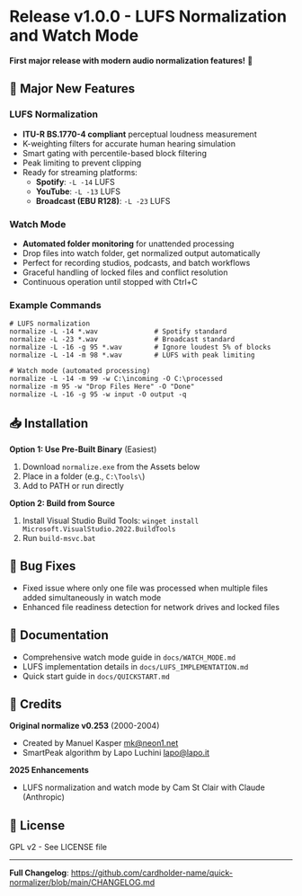 # Release v1.0.0 - LUFS Normalization and Watch Mode

**First major release with modern audio normalization features!** 🎉

## 🎯 Major New Features

### LUFS Normalization
- **ITU-R BS.1770-4 compliant** perceptual loudness measurement
- K-weighting filters for accurate human hearing simulation
- Smart gating with percentile-based block filtering
- Peak limiting to prevent clipping
- Ready for streaming platforms:
  - **Spotify**: `-L -14` LUFS
  - **YouTube**: `-L -13` LUFS  
  - **Broadcast (EBU R128)**: `-L -23` LUFS

### Watch Mode
- **Automated folder monitoring** for unattended processing
- Drop files into watch folder, get normalized output automatically
- Perfect for recording studios, podcasts, and batch workflows
- Graceful handling of locked files and conflict resolution
- Continuous operation until stopped with Ctrl+C

### Example Commands

```batch
# LUFS normalization
normalize -L -14 *.wav              # Spotify standard
normalize -L -23 *.wav              # Broadcast standard
normalize -L -16 -g 95 *.wav        # Ignore loudest 5% of blocks
normalize -L -14 -m 98 *.wav        # LUFS with peak limiting

# Watch mode (automated processing)
normalize -L -14 -m 99 -w C:\incoming -O C:\processed
normalize -m 95 -w "Drop Files Here" -O "Done"
normalize -L -16 -g 95 -w input -O output -q
```

## 📥 Installation

**Option 1: Use Pre-Built Binary** (Easiest)
1. Download `normalize.exe` from the Assets below
2. Place in a folder (e.g., `C:\Tools\`)
3. Add to PATH or run directly

**Option 2: Build from Source**
1. Install Visual Studio Build Tools: `winget install Microsoft.VisualStudio.2022.BuildTools`
2. Run `build-msvc.bat`

## 🐛 Bug Fixes
- Fixed issue where only one file was processed when multiple files added simultaneously in watch mode
- Enhanced file readiness detection for network drives and locked files

## 📝 Documentation
- Comprehensive watch mode guide in `docs/WATCH_MODE.md`
- LUFS implementation details in `docs/LUFS_IMPLEMENTATION.md`
- Quick start guide in `docs/QUICKSTART.md`

## 🙏 Credits

**Original normalize v0.253** (2000-2004)
- Created by Manuel Kasper <mk@neon1.net>
- SmartPeak algorithm by Lapo Luchini <lapo@lapo.it>

**2025 Enhancements**
- LUFS normalization and watch mode by Cam St Clair with Claude (Anthropic)

## 📄 License
GPL v2 - See LICENSE file

---

**Full Changelog**: https://github.com/cardholder-name/quick-normalizer/blob/main/CHANGELOG.md

